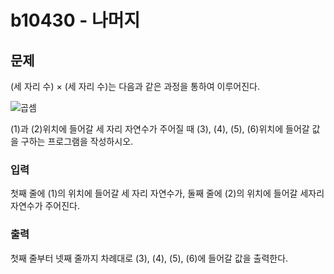 # b10430 - 나머지

## 문제

(세 자리 수) × (세 자리 수)는 다음과 같은 과정을 통하여 이루어진다.

![곱셈](https://user-images.githubusercontent.com/50295043/146666609-a8f51e22-2a31-4aa7-b751-83bfcadfabad.png)


(1)과 (2)위치에 들어갈 세 자리 자연수가 주어질 때 (3), (4), (5), (6)위치에 들어갈 값을 구하는 프로그램을 작성하시오.

### 입력
첫째 줄에 (1)의 위치에 들어갈 세 자리 자연수가, 둘째 줄에 (2)의 위치에 들어갈 세자리 자연수가 주어진다.

### 출력
첫째 줄부터 넷째 줄까지 차례대로 (3), (4), (5), (6)에 들어갈 값을 출력한다.
